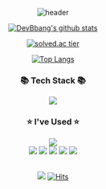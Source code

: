 <div align="center">
  
![header](https://capsule-render.vercel.app/api?type=waving&color=0:92A8D1,100:FFC2C1&auto&height=300&section=header&text=DevBbang&fontSize=90&fontColor=FFFFFF)
<br>

[![DevBbang's github stats](https://github-readme-stats-ruby-one.vercel.app/api?username=DevBbang&count_private=false&custom_title=DevBbang's&nbsp;Github&nbsp;👀&bg_color=70,92A8D1,F7CAC9&title_color=FFFFFF&text_color=FFFFFF)](https://github.com/DevBbang/github-readme-stats)
<br>
  
[![solved.ac tier](http://mazassumnida.wtf/api/v2/generate_badge?boj=DevBbang)](https://solved.ac/DevBbang) 
<br>
  
[![Top Langs](https://github-readme-stats.vercel.app/api/top-langs/?username=DevBbang&custom_title=My&nbsp;Language&nbsp;🖋&bg_color=70,92A8D1,F7CAC9&title_color=FFFFFF&text_color=FFFFFF&layout=compact)](https://github.com/DevBbang/github-readme-stats)
<br>  

### 📚 Tech Stack 📚

<img src="https://img.shields.io/badge/Swift-F05138?style=flat&logo=Swift&logoColor=white">
<br>

### ⭐️ I've Used ⭐️

<img src="https://img.shields.io/badge/xcode-147EFB?style=flat&logo=xcode&logoColor=white">
<br>
<img src="https://img.shields.io/badge/github-181717?style=flat&logo=github&logoColor=white">
<img src="https://img.shields.io/badge/git-F05032?style=flat&logo=git&logoColor=white">
<img src="https://img.shields.io/badge/notion-000000?style=flat&logo=notion&logoColor=white">
<img src="https://img.shields.io/badge/slack-4A154B?style=flat&logo=slack&logoColor=white">
<img src="https://img.shields.io/badge/firebase-FFCA28?style=flat&logo=firebase&logoColor=white">
<br>
<br>

![](https://img.shields.io/github/followers/DevBbang?logoColor=92A8D1&style=social)
[![Hits](https://hits.seeyoufarm.com/api/count/incr/badge.svg?url=https%3A%2F%2Fgithub.com%2FDevBbang&count_bg=%23F7CAC9&title_bg=%2392A8D1&icon=github.svg&icon_color=%23F7CAC9&title=hits&edge_flat=false)](https://hits.seeyoufarm.com)
  
</div>
